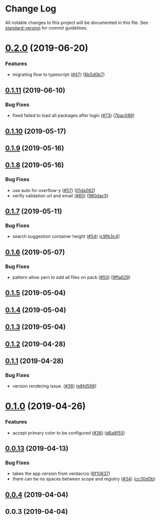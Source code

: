 # Change Log

All notable changes to this project will be documented in this file. See [standard-version](https://github.com/conventional-changelog/standard-version) for commit guidelines.

<a name="0.2.0"></a>
# [0.2.0](https://github.com/verdaccio/ui/compare/v0.1.11...v0.2.0) (2019-06-20)


### Features

* migrating flow to typescript ([#47](https://github.com/verdaccio/ui/issues/47)) ([6b5d0b7](https://github.com/verdaccio/ui/commit/6b5d0b7))



<a name="0.1.11"></a>
## [0.1.11](https://github.com/verdaccio/ui/compare/v0.1.10...v0.1.11) (2019-06-10)


### Bug Fixes

* fixed failed to load all packages after login ([#73](https://github.com/verdaccio/ui/issues/73)) ([7bac088](https://github.com/verdaccio/ui/commit/7bac088))



<a name="0.1.10"></a>
## [0.1.10](https://github.com/verdaccio/ui/compare/v0.1.9...v0.1.10) (2019-05-17)



<a name="0.1.9"></a>
## [0.1.9](https://github.com/verdaccio/ui/compare/v0.1.8...v0.1.9) (2019-05-16)



<a name="0.1.8"></a>
## [0.1.8](https://github.com/verdaccio/ui/compare/v0.1.7...v0.1.8) (2019-05-16)


### Bug Fixes

* use auto for overflow-y ([#57](https://github.com/verdaccio/ui/issues/57)) ([01da082](https://github.com/verdaccio/ui/commit/01da082))
* verify validation url and email ([#60](https://github.com/verdaccio/ui/issues/60)) ([980dac5](https://github.com/verdaccio/ui/commit/980dac5))



<a name="0.1.7"></a>
## [0.1.7](https://github.com/verdaccio/ui/compare/v0.1.6...v0.1.7) (2019-05-11)


### Bug Fixes

* search suggestion container height ([#54](https://github.com/verdaccio/ui/issues/54)) ([c9fb3c4](https://github.com/verdaccio/ui/commit/c9fb3c4))



<a name="0.1.6"></a>
## [0.1.6](https://github.com/verdaccio/ui/compare/v0.1.5...v0.1.6) (2019-05-07)


### Bug Fixes

* pattern allow yarn to add all files on pack ([#50](https://github.com/verdaccio/ui/issues/50)) ([9ffa629](https://github.com/verdaccio/ui/commit/9ffa629))



<a name="0.1.5"></a>
## [0.1.5](https://github.com/verdaccio/ui/compare/v0.1.4...v0.1.5) (2019-05-04)



<a name="0.1.4"></a>
## [0.1.4](https://github.com/verdaccio/ui/compare/v0.1.3...v0.1.4) (2019-05-04)



<a name="0.1.3"></a>
## [0.1.3](https://github.com/verdaccio/ui/compare/v0.1.2...v0.1.3) (2019-05-04)



<a name="0.1.2"></a>
## [0.1.2](https://github.com/verdaccio/ui/compare/v0.1.1...v0.1.2) (2019-04-28)



<a name="0.1.1"></a>
## [0.1.1](https://github.com/verdaccio/ui/compare/v0.1.0...v0.1.1) (2019-04-28)


### Bug Fixes

* version rendering issue.  ([#38](https://github.com/verdaccio/ui/issues/38)) ([e8fd596](https://github.com/verdaccio/ui/commit/e8fd596))



<a name="0.1.0"></a>
# [0.1.0](https://github.com/verdaccio/ui/compare/v0.0.13...v0.1.0) (2019-04-26)


### Features

* accept primary color to be configured ([#36](https://github.com/verdaccio/ui/issues/36)) ([d6a8f55](https://github.com/verdaccio/ui/commit/d6a8f55))



<a name="0.0.13"></a>
## [0.0.13](https://github.com/verdaccio/ui/compare/v0.0.4...v0.0.13) (2019-04-13)


### Bug Fixes

* takes the app version from verdaccio ([6f10837](https://github.com/verdaccio/ui/commit/6f10837))
* there can be no spaces between scope and registry ([#34](https://github.com/verdaccio/ui/issues/34)) ([cc30d0b](https://github.com/verdaccio/ui/commit/cc30d0b))



<a name="0.0.4"></a>
## [0.0.4](https://github.com/verdaccio/ui/compare/v0.0.3...v0.0.4) (2019-04-04)



<a name="0.0.3"></a>
## 0.0.3 (2019-04-04)
